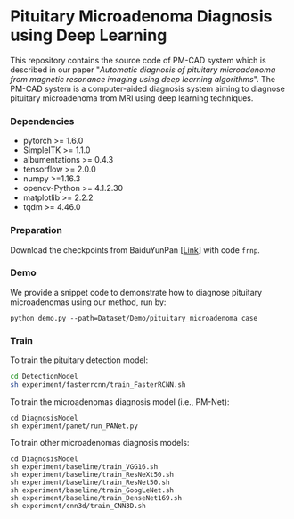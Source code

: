 # Pituitary Microadenoma Diagnosis using Deep Learning

This repository contains the source code of PM-CAD system which is described in our paper "*Automatic diagnosis of pituitary microadenoma from magnetic resonance imaging using deep learning algorithms*". The PM-CAD system is a computer-aided diagnosis system aiming to diagnose pituitary microadenoma from MRI using deep learning techniques. 

### Dependencies

- pytorch >= 1.6.0
- SimpleITK >= 1.1.0
- albumentations >= 0.4.3
- tensorflow >= 2.0.0
- numpy >=1.16.3
- opencv-Python >= 4.1.2.30
- matplotlib >= 2.2.2
- tqdm >= 4.46.0

### Preparation

Download the checkpoints from BaiduYunPan [[Link](https://pan.baidu.com/s/17LjzK6B2-di2tIQ-6aRVKQ)] with code `frnp`.

### Demo

We provide a snippet code to demonstrate how to diagnose pituitary microadenomas using our method, run by:

```shell
python demo.py --path=Dataset/Demo/pituitary_microadenoma_case
```

### Train

To train the pituitary detection model:

```sh
cd DetectionModel
sh experiment/fasterrcnn/train_FasterRCNN.sh
```

To train the microadenomas diagnosis model (i.e., PM-Net):

```shell
cd DiagnosisModel
sh experiment/panet/run_PANet.py
```

To train other microadenomas diagnosis models:

```shell
cd DiagnosisModel
sh experiment/baseline/train_VGG16.sh
sh experiment/baseline/train_ResNeXt50.sh
sh experiment/baseline/train_ResNet50.sh
sh experiment/baseline/train_GoogLeNet.sh
sh experiment/baseline/train_DenseNet169.sh
sh experiment/cnn3d/train_CNN3D.sh
```



